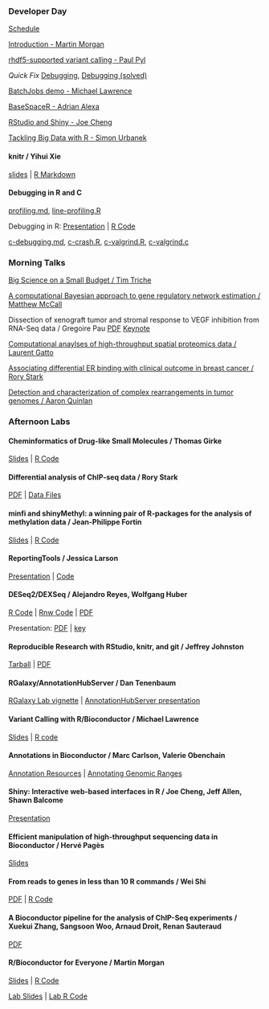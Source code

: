
### Developer Day 

[Schedule](developer-day)

[Introduction - Martin Morgan](Martin.pdf)

[rhdf5-supported variant calling - Paul Pyl](Paul.Pyl.pdf)

_Quick Fix_ [Debugging](developer-day-debug), [Debugging (solved)](developer-day-debug_full)

[BatchJobs demo - Michael Lawrence](lawrence-batchjobs-demo.R)

[BaseSpaceR - Adrian Alexa](BaseSpaceR-BioC2013.pptx)

[RStudio and Shiny - Joe Cheng](RStudio-BioC2013.pdf)

[Tackling Big Data with R - Simon Urbanek](Urbanek.pdf)

#### knitr / Yihui Xie
[slides](http://dl.dropbox.com/u/15335397/slides/BioC-2013-Yihui-Xie.html) |
[R Markdown](http://dl.dropbox.com/u/15335397/slides/BioC-2013-Yihui-Xie.Rpres)

#### Debugging in R and C

[profiling.md](profiling.md), [line-profiling.R](line-profiling.R)

Debugging in R:
[Presentation](https://docs.google.com/presentation/d/1PXs9kAMyguh-7MG2Zl2eIT0J7w4B7WP6l7R2lYA_-EA/edit?usp=sharing) |
[R Code](https://gist.github.com/dtenenba/6004179/raw/c2246869e6c5ee098f7e30ba4ff6033140f0a2f1/debugging.R)

[c-debugging.md](c-debugging.md), [c-crash.R](c-crash.R), [c-valgrind.R](c-valgrind.R), [c-valgrind.c](c-valgrind.c)


### Morning Talks

[Big Science on a Small Budget / Tim Triche](Tim.Triche.pdf)

[A computational Bayesian approach to gene regulatory network estimation / Matthew McCall](McCall.pdf)

Dissection of xenograft tumor and stromal response to VEGF inhibition from RNA-Seq data / Gregoire Pau
[PDF](Pau.pdf) [Keynote](Pau.key)

[Computational anaylses of high-throughput spatial proteomics data / Laurent Gatto](BioC2013-spatial-proteomics.pdf)

[Associating differential ER binding with clinical outcome in breast cancer / Rory Stark](BioC2013Stark.pdf)

[Detection and characterization of complex rearrangements in tumor genomes / Aaron Quinlan](Quinlan-BioC-2013-July.pdf)

### Afternoon Labs

#### Cheminformatics of Drug-like Small Molecules / Thomas Girke

[Slides](http://faculty.ucr.edu/~tgirke/HTML_Presentations/Manuals/ChemmineR/Bioc2013/Cheminfo.pdf) |
[R Code](http://faculty.ucr.edu/~tgirke/HTML_Presentations/Manuals/ChemmineR/Bioc2013/Cheminfo.R)

#### Differential analysis of ChIP-seq data / Rory Stark

[PDF](BioC2013StarkDiffBindWorkshop.pdf) |
[Data Files](DiffBindVignette.zip)


#### minfi and shinyMethyl: a winning pair of R-packages for the analysis of methylation data / Jean-Philippe Fortin

[Slides](minfiLab.pdf) | [R Code](minfiRCode.R)

#### ReportingTools / Jessica Larson

[Presentation](ReportingToolsBioC2013.ppt) |
[Code](ReportingToolsWorkshop.zip)


#### DESeq2/DEXSeq / Alejandro Reyes, Wolfgang Huber


[R Code](DESeq2_parathyroid.R) |
[Rnw Code](DESeq2_parathyroid.Rnw) |
[PDF](DESeq2_parathyroid.pdf)

Presentation: [PDF](http://www-huber.embl.de/users/whuber/.talks/130718-seattle-huber.pdf) | [key](http://www-huber.embl.de/users/whuber/.talks/130718-seattle-huber.key)


#### Reproducible Research with RStudio, knitr, and git / Jeffrey Johnston
[Tarball](rr_workshop.tgz) |
[PDF](ReproducibleResearchWorkshop.pdf)

#### RGalaxy/AnnotationHubServer / Dan Tenenbaum

[RGalaxy Lab vignette](https://raw.github.com/dtenenba/BioC2013talks/master/galaxy/RGalaxy.lab/vignettes/RGalaxy.lab-vignette.Rmd) |
[AnnotationHubServer presentation](http://tinyurl.com/BioC2013-AnnotationHub)

#### Variant Calling with R/Bioconductor / Michael Lawrence

[Slides](lawrence.pdf) | 
[R code](lawrence.R)

#### Annotations in Bioconductor / Marc Carlson, Valerie Obenchain

[Annotation Resources](/help/workflows/annotation/Annotation_Resources/) |
[Annotating Genomic
Ranges](/help/workflows/annotation/Annotating_Genomic_Ranges/)

#### Shiny: Interactive web-based interfaces in R / Joe Cheng, Jeff Allen, Shawn Balcome

[Presentation](ShinyInBioinformatics.pdf)

#### Efficient manipulation of high-throughput sequencing data in Bioconductor / Herv&eacute; Pag&egrave;s

[Slides](S4ContainersForHTS_slides.pdf)

#### From reads to genes in less than 10 R commands / Wei Shi

[PDF](shi.pdf) |
[R Code](shi.R)

#### A Bioconductor pipeline for the analysis of ChIP-Seq experiments / Xuekui Zhang, Sangsoon Woo, Arnaud Droit, Renan Sauteraud

[PDF](ChIP-Seq.pdf)

#### R/Bioconductor for Everyone / Martin Morgan


[Slides](RBiocForEveryone.pdf) |
[R Code](RBiocForEveryone.R)

[Lab Slides](RBiocForEveryone-lab.pdf) |
[Lab R Code](RBiocForEveryone-lab.R)

